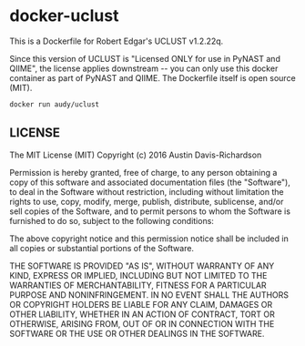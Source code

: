 # docker-uclust

This is a Dockerfile for Robert Edgar's UCLUST v1.2.22q.

Since this version of UCLUST is "Licensed ONLY for use in PyNAST and QIIME",
the license applies downstream -- you can only use this docker container as
part of PyNAST and QIIME. The Dockerfile itself is open source (MIT).

```bash
docker run audy/uclust
```

## LICENSE

The MIT License (MIT)
Copyright (c) 2016 Austin Davis-Richardson 

Permission is hereby granted, free of charge, to any person obtaining a copy
of this software and associated documentation files (the "Software"), to deal
in the Software without restriction, including without limitation the rights
to use, copy, modify, merge, publish, distribute, sublicense, and/or sell
copies of the Software, and to permit persons to whom the Software is
furnished to do so, subject to the following conditions:

The above copyright notice and this permission notice shall be included in
all copies or substantial portions of the Software.

THE SOFTWARE IS PROVIDED "AS IS", WITHOUT WARRANTY OF ANY KIND, EXPRESS OR
IMPLIED, INCLUDING BUT NOT LIMITED TO THE WARRANTIES OF MERCHANTABILITY,
FITNESS FOR A PARTICULAR PURPOSE AND NONINFRINGEMENT. IN NO EVENT SHALL THE
AUTHORS OR COPYRIGHT HOLDERS BE LIABLE FOR ANY CLAIM, DAMAGES OR OTHER
LIABILITY, WHETHER IN AN ACTION OF CONTRACT, TORT OR OTHERWISE, ARISING FROM,
OUT OF OR IN CONNECTION WITH THE SOFTWARE OR THE USE OR OTHER DEALINGS IN
THE SOFTWARE.

